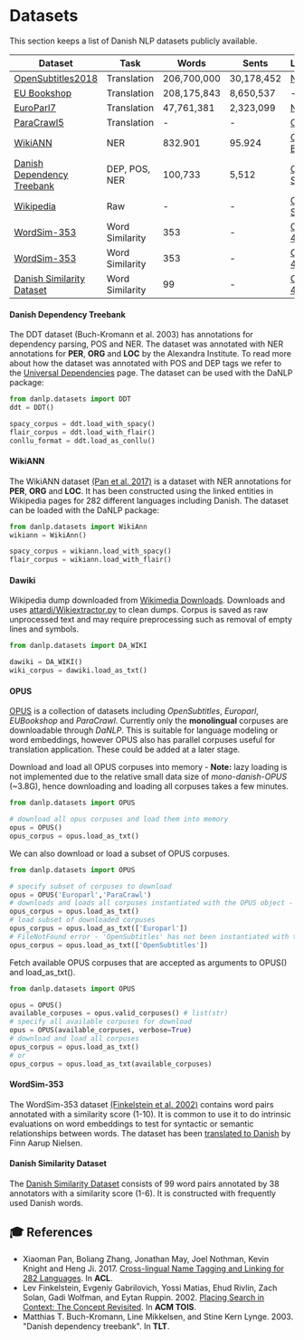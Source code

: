 Datasets
========
This section keeps a list of Danish NLP datasets publicly available.

| Dataset | Task | Words | Sents | License | DaNLP |
|---------|------|-------|-------|---------|-----------------|
| [OpenSubtitles2018](<http://opus.nlpl.eu/OpenSubtitles2018.php>) | Translation | 206,700,000 | 30,178,452 |[None](http://opus.nlpl.eu/OpenSubtitles2018.php) | ❌ |
| [EU Bookshop](http://opus.nlpl.eu/EUbookshop-v2.php) | Translation | 208,175,843 | 8,650,537 | - | ❌ |
| [EuroParl7](http://opus.nlpl.eu/Europarl.php) | Translation | 47,761,381 | 2,323,099	 | [None](http://www.statmt.org/europarl/) | ❌ |
| [ParaCrawl5](https://paracrawl.eu/) | Translation | - | - | [CC0](https://paracrawl.eu/releases.html) | ❌ |
| [WikiANN](https://github.com/alexandrainst/danlp/blob/add-ner/docs/datasets.md#wikiann)| NER | 832.901 | 95.924 |[ODC-BY 1.0](http://nlp.cs.rpi.edu/wikiann/)| ✔️ |
| [Danish Dependency Treebank](https://github.com/alexandrainst/danlp/blob/add-ner/docs/datasets.md#danish-dependency-treebank) | DEP, POS, NER |  100,733 |  5,512 | [CC BY-SA 4.0](https://github.com/UniversalDependencies/UD_Danish-DDT/blob/master/README.md) | ✔️ |
| [Wikipedia](https://dumps.wikimedia.org/dawiki/latest/) | Raw | - | - | [CC BY-SA 3.0](https://dumps.wikimedia.org/legal.html) | ❌ |
| [WordSim-353](https://github.com/alexandrainst/danlp/blob/add-ner/docs/datasets.md#wordsim-353) | Word Similarity  | 353 | - | [CC BY 4.0](https://github.com/fnielsen/dasem/blob/master/dasem/data/wordsim353-da/LICENSE)| ❌ |
| [WordSim-353](https://github.com/alexandrainst/danlp/blob/add-ner/docs/datasets.md#wordsim-353) | Word Similarity  | 353 | - | [CC BY 4.0](https://github.com/fnielsen/dasem/blob/master/dasem/data/wordsim353-da/LICENSE)| ✔️ | 
| [Danish Similarity Dataset](https://github.com/alexandrainst/danlp/blob/add-ner/docs/datasets.md#danish-similarity-dataset) | Word Similarity  | 99 | - | [CC BY 4.0](https://github.com/fnielsen/dasem/blob/master/dasem/data/wordsim353-da/LICENSE)| ✔️ | 


#### Danish Dependency Treebank
The DDT dataset (Buch-Kromann et al. 2003) has annotations for dependency parsing, POS and NER.
The dataset was annotated with NER annotations for **PER**, **ORG** and **LOC** by the Alexandra Institute.
To read more about how the dataset was annotated with POS and DEP tags we refer to the
[Universal Dependencies](https://github.com/UniversalDependencies/UD_Danish-DDT/blob/master/README.md) page.
The dataset can be used with the DaNLP package:

```python
from danlp.datasets import DDT
ddt = DDT()

spacy_corpus = ddt.load_with_spacy()
flair_corpus = ddt.load_with_flair()
conllu_format = ddt.load_as_conllu()
```

#### WikiANN
The WikiANN dataset [(Pan et al. 2017)](https://aclweb.org/anthology/P17-1178) is a dataset with NER annotations
for **PER**, **ORG** and **LOC**. It has been constructed using the linked entities in Wikipedia pages for 282 different
languages including Danish. The dataset can be loaded with the DaNLP package:

```python
from danlp.datasets import WikiAnn
wikiann = WikiAnn()

spacy_corpus = wikiann.load_with_spacy()
flair_corpus = wikiann.load_with_flair()
```

#### Dawiki
Wikipedia dump downloaded from [Wikimedia Downloads](https://dumps.wikimedia.org/). Downloads and uses
[attardi/Wikiextractor.py](https://github.com/attardi/wikiextractor) to clean dumps. Corpus is saved as raw  
unprocessed text and may require preprocessing such as removal of empty lines and symbols.

```python
from danlp.datasets import DA_WIKI

dawiki = DA_WIKI()
wiki_corpus = dawiki.load_as_txt()
```

#### OPUS

[OPUS](http://opus.nlpl.eu/) is a collection of datasets including *OpenSubtitles*, *Europarl*,
*EUBookshop* and *ParaCrawl*. Currently only the **monolingual** corpuses are downloadable
through *DaNLP*. This is suitable for language modeling or word embeddings, however OPUS also has parallel corpuses useful for translation application. These could be added at a later stage.

Download and load all OPUS corpuses into memory - **Note:** lazy loading is not implemented due to the relative small data size of *mono-danish-OPUS* (~3.8G), hence downloading and loading all corpuses takes a few minutes.
```python
from danlp.datasets import OPUS

# download all opus corpuses and load them into memory
opus = OPUS()
opus_corpus = opus.load_as_txt()
```

We can also download or load a subset of OPUS corpuses.

```python
from danlp.datasets import OPUS

# specify subset of corpuses to download
opus = OPUS('Europarl','ParaCrawl')
# downloads and loads all corpuses instantiated with the OPUS object - here 'Europarl' and 'ParaCrawl'
opus_corpus = opus.load_as_txt()
# load subset of downloaded corpuses
opus_corpus = opus.load_as_txt(['Europarl'])
# FileNotFound error - 'OpenSubtitles' has not been instantiated with the OPUS object
opus_corpus = opus.load_as_txt(['OpenSubtitles'])
```

Fetch available OPUS corpuses that are accepted as arguments to OPUS() and load_as_txt().

```python
from danlp.datasets import OPUS

opus = OPUS()
available_corpuses = opus.valid_corpuses() # list(str)
# specify all available corpuses for download
opus = OPUS(available_corpuses, verbose=True)
# download and load all corpuses
opus_corpus = opus.load_as_txt()
# or
opus_corpus = opus.load_as_txt(available_corpuses)
```

#### WordSim-353
The WordSim-353 dataset [(Finkelstein et al. 2002)](http://www.cs.technion.ac.il/~gabr/papers/tois_context.pdf)
contains word pairs annotated with a similarity score (1-10). It is common to use it to do intrinsic evaluations
on word embeddings to test for syntactic or semantic relationships between words. The dataset has been
[translated to Danish](https://github.com/fnielsen/dasem/tree/master/dasem/data/wordsim353-da) by Finn Aarup Nielsen.

#### Danish Similarity Dataset
The [Danish Similarity Dataset](https://github.com/kuhumcst/Danish-Similarity-Dataset) 
consists of 99 word pairs annotated by 38 annotators with a similarity score (1-6).
It is constructed with frequently used Danish words.

## 🎓 References
- Xiaoman Pan, Boliang Zhang, Jonathan May, Joel Nothman, Kevin Knight and Heng Ji. 2017. [Cross-lingual Name Tagging and Linking for 282 Languages](https://aclweb.org/anthology/P17-1178). In **ACL**.
- Lev Finkelstein, Evgeniy Gabrilovich, Yossi Matias, Ehud Rivlin, Zach Solan, Gadi Wolfman, and Eytan Ruppin. 2002. [Placing Search in Context: The Concept Revisited](http://www.cs.technion.ac.il/~gabr/papers/tois_context.pdf). In  **ACM TOIS**.
- Matthias T. Buch-Kromann, Line Mikkelsen, and Stine Kern Lynge. 2003. "Danish dependency treebank". In **TLT**.
